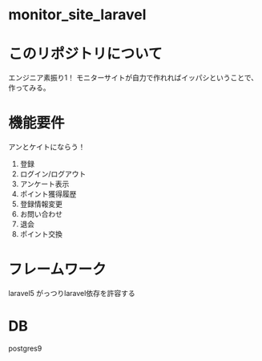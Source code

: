 # monitor_site_laravel

# このリポジトリについて
エンジニア素振り1！
モニターサイトが自力で作れればイッパシということで、作ってみる。

# 機能要件
アンとケイトにならう！
1. 登録
2. ログイン/ログアウト
3. アンケート表示
4. ポイント獲得履歴
5. 登録情報変更
6. お問い合わせ
7. 退会
8. ポイント交換

# フレームワーク
laravel5
がっつりlaravel依存を許容する

# DB
postgres9
